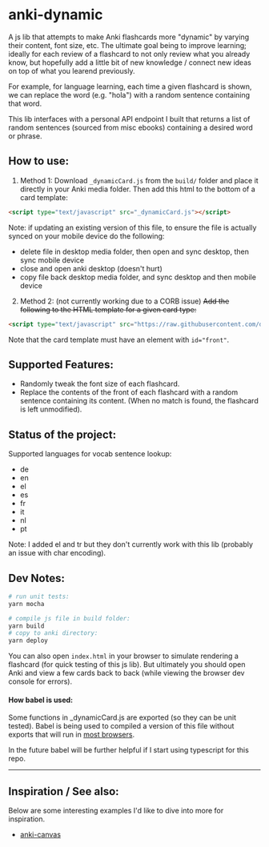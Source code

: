 # anki-dynamic

A js lib that attempts to make Anki flashcards more "dynamic" by varying their content, font size, etc.  The ultimate goal being to improve learning; ideally for each review of a flashcard to not only review what you already know, but hopefully add a little bit of new knowledge / connect new ideas on top of what you learend previously.

For example, for language learning, each time a given flashcard is shown, we can replace the word (e.g. "hola") with a random sentence containing that word.

This lib interfaces with a personal API endpoint I built that returns a list of random sentences (sourced from misc ebooks) containing a desired word or phrase.

## How to use:

1. Method 1:
Download `_dynamicCard.js` from the `build/` folder and place it directly in your Anki media folder.  Then add this html to the bottom of a card template:

````html
<script type="text/javascript" src="_dynamicCard.js"></script>
````

Note: if updating an existing version of this file, to ensure the file is actually synced on your mobile device do the following:
* delete file in desktop media folder, then open and sync desktop, then sync mobile device
* close and open anki desktop (doesn't hurt)
* copy file back desktop media folder, and sync desktop and then mobile device


2. Method 2: (not currently working due to a CORB issue)
~~Add the following to the HTML template for a given card type:~~

````html
<script type="text/javascript" src="https://raw.githubusercontent.com/dangbert/anki-dynamic/master/build/_dynamicCard.js"></script>
````

Note that the card template must have an element with `id="front"`.


## Supported Features:
* Randomly tweak the font size of each flashcard.
* Replace the contents of the front of each flashcard with a random sentence containing its content.  (When no match is found, the flashcard is left unmodified).

## Status of the project:

Supported languages for vocab sentence lookup:

* de
* en
* el
* es
* fr
* it
* nl
* pt

Note: I added el and tr but they don't currently work with this lib (probably an issue with char encoding).

## Dev Notes:

````bash
# run unit tests:
yarn mocha

# compile js file in build folder:
yarn build
# copy to anki directory:
yarn deploy
````

You can also open `index.html` in your browser to simulate rendering a flashcard (for quick testing of this js lib).  But ultimately you should open Anki and view a few cards back to back (while viewing the browser dev console for errors).

#### How babel is used:

Some functions in _dynamicCard.js are exported (so they can be unit tested).  Babel is being used to compiled a version of this file without exports that will run in [most browsers](https://caniuse.com/es6).

In the future babel will be further helpful if I start using typescript for this repo.

---
## Inspiration / See also:
Below are some interesting examples I'd like to dive into more for inspiration.

* [anki-canvas](https://github.com/pigoz/anki-canvas)